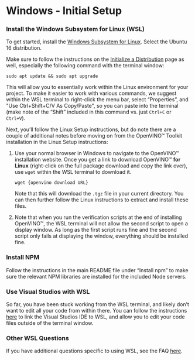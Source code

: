 # Windows - Initial Setup

### Install the Windows Subsystem for Linux (WSL)

To get started, install the [Windows Subsystem for Linux](https://docs.microsoft.com/en-us/windows/wsl/install-win10). Select the Ubuntu 16 distribution.

Make sure to follow the instructions on the [Initialize a Distribution](https://docs.microsoft.com/en-us/windows/wsl/initialize-distro) page as well, especially the following command with the terminal window:

```
sudo apt update && sudo apt upgrade
```

This will allow you to essentially work within the Linux environment for your project. To make it easier to work with various commands, we suggest within the WSL terminal to right-click the menu bar, select “Properties”, and "Use Ctrl+Shift+C/V As Copy/Paste", so you can paste into the terminal (make note of the “Shift” included in this command vs. just `Ctrl+C` or `Ctrl+V`).

Next, you’ll follow the Linux Setup instructions, but do note there are a couple of additional notes before moving on from the OpenVINO™ Toolkit installation in the Linux Setup instructions:

1. Use your normal browser in Windows to navigate to the OpenVINO™ installation website. Once you get a link to download OpenVINO™ **for Linux** (right-click on the full package download and copy the link over), use `wget` within the WSL terminal to download it.

    ```
    wget {openvino download URL}
    ```

    Note that this will download the `.tgz` file in your current directory. You can then further follow the Linux instructions to extract and install these files.

2. Note that when you run the verification scripts at the end of installing OpenVINO™, the WSL terminal will not allow the second script to open a display window. As long as the first script runs fine and the second script only fails at displaying the window, everything should be installed fine.

### Install NPM

Follow the instructions in the main README file under “Install npm” to make sure the relevant NPM libraries are installed for the included Node servers.

### Use Visual Studios with WSL

So far, you have been stuck working from the WSL terminal, and likely don’t want to edit all your code from within there. You can follow the instructions [here](https://code.visualstudio.com/docs/remote/wsl) to link the Visual Studios IDE to WSL, and allow you to edit your code files outside of the terminal window.

### Other WSL Questions

If you have additional questions specific to using WSL, see the FAQ [here](https://docs.microsoft.com/en-us/windows/wsl/faq).
